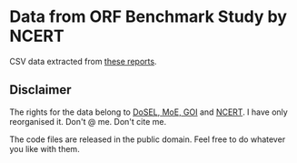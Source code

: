 # Data from ORF Benchmark Study by NCERT
CSV data extracted from [these reports](https://dsel.education.gov.in/fls_2022).

## Disclaimer
The rights for the data belong to [DoSEL, MoE, GOI](https://www.education.gov.in/en/school-education) and [NCERT](https://ncert.nic.in/). I have only reorganised it. Don't @ me. Don't cite me.

The code files are released in the public domain. Feel free to do whatever you like with them.
